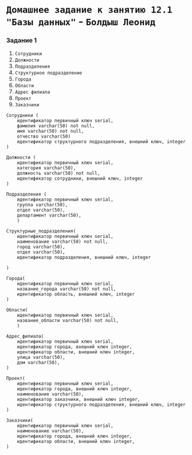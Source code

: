 # `Домашнее задание к занятию 12.1 "Базы данных"` - `Болдыш Леонид`
### Задание 1

1. `Сотрудники`
2. `Должности`
3. `Подразделения`
4. `Структурное подразделение`
5. `Города`
6. `Области`
7. `Адрес филиала`
8. `Проект`
9. `Заказчики`

```
Сотрудники (
    идентификатор первичный ключ serial,
    фамилия varchar(50) not null,
    имя varchar(50) not null,
    отчество varchar(50)
    идентификатор структурного подразделения, внешний ключ, integer
)
```
```
Должности (
    идентификатор первичный ключ serial,
    категория varchar(50),
    должность varchar(50) not null,
    идентификатор сотрудники, внешний ключ, integer
)
```
```
Подразделения (
    идентификатор первичный ключ serial,
    группа varchar(50),
    отдел varchar(50),
    департамент varchar(50),
    )
```
```
Структурные_подразделения(
    идентификатор первичный ключ serial,
    наименование varchar(50) not null,
    город varchar(50),
    отдел varchar(50),
    идентификатор подразделения, внешний ключ, integer

)
```
```
Города(
    идентификатор первичный ключ serial,
    название_города varchar(50) not null,
    идентификатор область, внешний ключ, integer
)
```
```
Области(
    идентификатор первичный ключ serial,
    название_области varchar(50) not null,
    )
```

```
Адрес_филиала(
    идентификатор первичный ключ serial,
    идентификатор города, внешний ключ integer,
    идентификатор области, внешний ключ integer,
    улица varchar(50),
    дом varchar(50),
)
```
```
Проект(
    идентификатор первичный ключ serial,
    идентификатор города, внешний ключ integer,
    наименование varchar(50),
    идентификатор заказчики, внешний ключ integer,
    идентификатор структурного подразделения, внешний ключ, integer
)
```
```
Заказчики(
    идентификатор первичный ключ serial,
    наименование varchar(50),
    идентификатор города, внешний ключ integer,
    идентификатор области, внешний ключ integer,
)
```